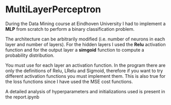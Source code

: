 # MultiLayerPerceptron
During the Data Mining course at Eindhoven University I had to implement a **MLP** from scratch to perform a binary classification problem.


The architecture can be arbitrarily modified (i.e. number of neurons in each layer and number of layers).
For the hidden layers I used the **Relu** activation function and for the output layer a **simgoid** function to compute a probability distribution.

You must use for each layer an activation function. 
In the program there are only the definitions of Relu, LRelu and Sigmoid, therefore if you want to try different activation functions you must implement them.
This is also true for the loss functions since I have used the MSE cost functions.

A detailed analysis of hyperparameters and initializations used is present in the report.ipynb

